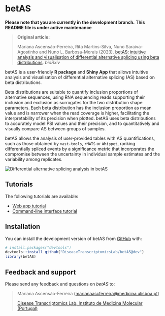
# betAS

<!-- badges: start -->
<!-- badges: end -->

**Please note that you are currently in the development branch.**
**This README file is under active maintenance**



> **Original article:** 
>
> Mariana Ascensão-Ferreira, Rita Martins-Silva, Nuno Saraiva-Agostinho and Nuno L. Barbosa-Morais (2023).
> [betAS: intuitive analysis and visualisation of differential alternative splicing using beta distributions]([url](https://www.biorxiv.org/content/10.1101/2022.12.26.521935v2)). *bioRxiv*


betAS is a user-friendly **R package** and **Shiny App** that allows intuitive analysis and
visualisation of differential alternative splicing (AS) based on
beta distributions. 

Beta distributions are suitable to quantify inclusion proportions of alternative sequences, 
using RNA sequencing reads supporting their inclusion and exclusion as surrogates for the two 
distribution shape parameters. Each beta distribution has the inclusion proportion as mean 
value and is narrower when the read coverage is higher, facilitating the interpretability of its 
precision when plotted. betAS uses beta distributions to accurately model PSI values and their precision, 
and to quantitatively and visually compare AS between groups of samples.

betAS allows the analysis of user-provided tables with AS quantifications, such as those obtained by ```vast-tools```, 
```rMATS``` or ```Whippet```, ranking differentially spliced events by a significance metric that incorporates the compromise 
between the uncertainty in individual sample estimates and the variability among replicates.

![Differential alternative splicing analysis in *betAS*](man/figures/betAS_screenshot.png)


## Tutorials

The following tutorials are available:

* [Web app tutorial](https://www.youtube.com/watch?v=h6Xj1eIO5OU)
* [Command-line interface tutorial](https://diseasetranscriptomicslab.github.io/betAS/inst/betAS_tutorial.html)

## Installation

You can install the development version of betAS from [GitHub](https://github.com/) with:

``` r
# install.packages("devtools")
devtools::install_github("DiseaseTranscriptomicsLab/betAS@dev")
library(betAS)
```


## Feedback and support

Please send any feedback and questions on *betAS* to:

> Mariana Ascensão-Ferreira ([marianaascferreira@medicina.ulisboa.pt][email])
> 
> [Disease Transcriptomics Lab, Instituto de Medicina Molecular (Portugal)][NMorais]

[email]: mailto:marianaascferreira@medicina.ulisboa.pt
[NMorais]: http://imm.medicina.ulisboa.pt/group/distrans/




